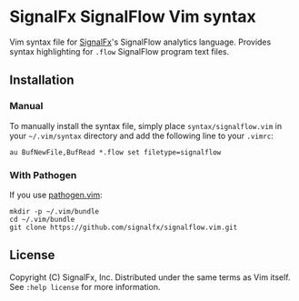 # SignalFx SignalFlow Vim syntax

Vim syntax file for [SignalFx](https://signalfx.com)'s SignalFlow
analytics language. Provides syntax highlighting for `.flow` SignalFlow
program text files.

## Installation

### Manual

To manually install the syntax file, simply place
`syntax/signalflow.vim` in your `~/.vim/syntax` directory and add the
following line to your `.vimrc`:

```vimrc
au BufNewFile,BufRead *.flow set filetype=signalflow
```

### With Pathogen

If you use [pathogen.vim](https://github.com/tpope/vim-pathogen):

```
mkdir -p ~/.vim/bundle
cd ~/.vim/bundle
git clone https://github.com/signalfx/signalflow.vim.git
```

## License

Copyright (C) SignalFx, Inc. Distributed under the same terms as Vim
itself. See `:help license` for more information.
